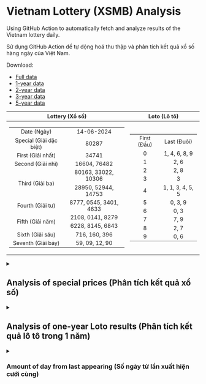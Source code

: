 # Vietnam Lottery (XSMB) Analysis

Using GitHub Action to automatically fetch and analyze results of the Vietnam lottery daily.

Sử dụng GitHub Action để tự động hoá thu thập và phân tích kết quả xổ số hàng ngày của Việt Nam.

Download:

* [Full data](https://raw.githubusercontent.com/khiemdoan/vietnam-lottery-xsmb-analysis/main/results/xsmb.csv)
* [1-year data](https://raw.githubusercontent.com/khiemdoan/vietnam-lottery-xsmb-analysis/main/results/xsmb_1_year.csv)
* [2-year data](https://raw.githubusercontent.com/khiemdoan/vietnam-lottery-xsmb-analysis/main/results/xsmb_2_year.csv)
* [3-year data](https://raw.githubusercontent.com/khiemdoan/vietnam-lottery-xsmb-analysis/main/results/xsmb_3_year.csv)
* [5-year data](https://raw.githubusercontent.com/khiemdoan/vietnam-lottery-xsmb-analysis/main/results/xsmb_5_year.csv)

| Lottery (Xổ số) | Loto (Lô tô) |
| :------------: | :----------: |
| <table><tr><td>Date (Ngày)</td><td>14-06-2024</td></tr><tr><td>Special (Giải dặc biệt)</td><td>80287</td></tr><tr><td>First (Giải nhất)</td><td>34741</td></tr><tr><td>Second (Giải nhì)</td><td>16604, 76482</td></tr><tr><td rowspan="2">Third (Giải ba)</td><td>80163, 33022, 10306</td></tr><tr><td>28950, 52944, 14753</td></tr><tr><td>Fourth (Giải tư)</td><td>8777, 0545, 3401, 4633</td></tr><tr><td rowspan="2">Fifth (Giải năm)</td><td>2108, 0141, 8279</td></tr><tr><td>6228, 8145, 6843</td></tr><tr><td>Sixth (Giải sáu)</td><td>716, 160, 396</td></tr><tr><td>Seventh (Giải bảy)</td><td>59, 09, 12, 90</td></tr></table> | <table><tr><td>First (Đầu)</td><td>Last (Đuôi)</td></tr><tr><td>0</td><td>1, 4, 6, 8, 9</td></tr><tr><td>1</td><td>2, 6</td></tr><tr><td>2</td><td>2, 8</td></tr><tr><td>3</td><td>3</td></tr><tr><td>4</td><td>1, 1, 3, 4, 5, 5</td></tr><tr><td>5</td><td>0, 3, 9</td></tr><tr><td>6</td><td>0, 3</td></tr><tr><td>7</td><td>7, 9</td></tr><tr><td>8</td><td>2, 7</td></tr><tr><td>9</td><td>0, 6</td></tr></table> |

<details>
  <summary><h2>Analysis of special prices (Phân tích kết quả xổ số)</h2></summary>
  <h3>Amount of day from last appearing (Số ngày từ lần xuất hiện cuối cùng)</h3>

  ![Delta](images/special_delta.jpg)

  <h3>Top 10 amount of day from last appearing (Top 10 số lâu chưa xuất hiện)</h3>

  ![Delta top 10](images/special_delta_top_10.jpg)
</details>

<details>
  <summary><h2>Analysis of one-year Loto results (Phân tích kết quả lô tô trong 1 năm)</h2></summary>

  Max: 127. Min: 69.

  Mean: 97.74. Standard deviation: 10.48.

  <h3>Detail (Chi tiết)</h3>

  ![Detail](images/heatmap.jpg)

  <h3>Top 10</h3>

  ![Top 10](images/top-10.jpg)

  <h3>Distribution (Phân bổ)</h3>

  ![Distribution](images/distribution.jpg)
</details>

<details>
  <summary><h3>Amount of day from last appearing (Số ngày từ lần xuất hiện cưới cùng)</h2></summary>

  ![Delta](images/delta.jpg)

  <h3>Top 10 amount of day from last appearing (Top 10 số lâu chưa xuất hiện)</h3>

  ![Delta top 10](images/delta_top_10.jpg)
</details>